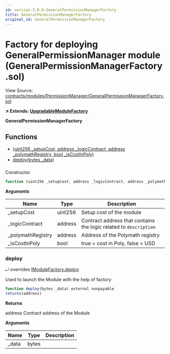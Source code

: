 ```yaml
---
id: version-3.0.0-GeneralPermissionManagerFactory
title: GeneralPermissionManagerFactory
original_id: GeneralPermissionManagerFactory
---
```


# Factory for deploying GeneralPermissionManager module (GeneralPermissionManagerFactory.sol)

View Source: [contracts/modules/PermissionManager/GeneralPermissionManagerFactory.sol](../../contracts/modules/PermissionManager/GeneralPermissionManagerFactory.sol)

**↗ Extends: [UpgradableModuleFactory](UpgradableModuleFactory.md)**

**GeneralPermissionManagerFactory**

## Functions

- [(uint256 _setupCost, address _logicContract, address _polymathRegistry, bool _isCostInPoly)](#)
- [deploy(bytes _data)](#deploy)

### 

Constructor

```js
function (uint256 _setupCost, address _logicContract, address _polymathRegistry, bool _isCostInPoly) public nonpayable UpgradableModuleFactory 
```

**Arguments**

| Name        | Type           | Description  |
| ------------- |------------- | -----|
| _setupCost | uint256 | Setup cost of the module | 
| _logicContract | address | Contract address that contains the logic related to `description` | 
| _polymathRegistry | address | Address of the Polymath registry | 
| _isCostInPoly | bool | true = cost in Poly, false = USD | 

### deploy

⤾ overrides [IModuleFactory.deploy](IModuleFactory.md#deploy)

Used to launch the Module with the help of factory

```js
function deploy(bytes _data) external nonpayable
returns(address)
```

**Returns**

address Contract address of the Module

**Arguments**

| Name        | Type           | Description  |
| ------------- |------------- | -----|
| _data | bytes |  | 

